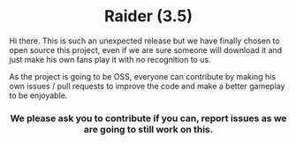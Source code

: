 <p align="center">
<h1 align="center">Raider (3.5)</h1>

Hi there.
This is such an unexpected release but we have finally chosen to open source this project, even if we are sure someone will download it and just make his own fans play it with no recognition to us.

As the project is going to be OSS, everyone can contribute by making his own issues / pull requests to improve the code and make a better gameplay to be enjoyable.


<h3 align="center">We please ask you to contribute if you can, report issues as we are going to still work on this.</h3>
